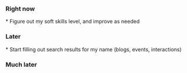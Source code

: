 <h3>Right now </h3>
* Figure out my soft skills level, and improve as needed

<h3>Later</h3>
* Start filling out search results for my name (blogs, events, interactions)

<h3>Much later</h3>
